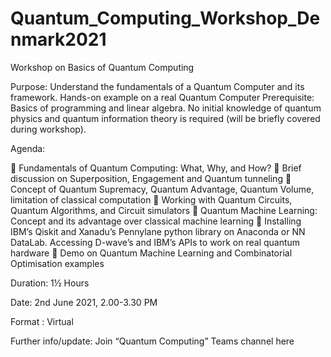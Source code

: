 # Quantum_Computing_Workshop_Denmark2021

Workshop on Basics of Quantum Computing 

Purpose: Understand the fundamentals of a Quantum Computer and its framework. Hands-on example on a real Quantum Computer
Prerequisite: Basics of programming and linear algebra. No initial knowledge of quantum physics and quantum information theory is required (will be briefly covered during workshop).

Agenda:

	Fundamentals of Quantum Computing: What, Why, and How?
	Brief discussion on Superposition, Engagement and Quantum tunneling 
	Concept of Quantum Supremacy, Quantum Advantage, Quantum Volume, limitation of classical computation
	Working with Quantum Circuits, Quantum Algorithms, and Circuit simulators
	Quantum Machine Learning: Concept and its advantage over classical machine learning
	Installing IBM’s Qiskit and Xanadu’s Pennylane python library on Anaconda or NN DataLab. Accessing D-wave’s and IBM’s APIs to work on real quantum hardware
	Demo on Quantum Machine Learning and Combinatorial Optimisation examples 

Duration: 1½ Hours

Date: 2nd June 2021,  2.00-3.30 PM 

Format : Virtual

Further info/update:  Join “Quantum Computing” Teams channel here
